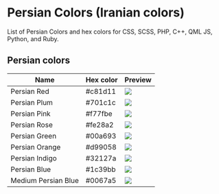 # Persian Colors (Iranian colors)

List of Persian Colors and hex colors for CSS, SCSS, PHP, C++, QML JS, Python, and Ruby.

## Persian colors

|          Name         | Hex color | Preview |
| --------------------- | --------- | ------------- |
| Persian Red           | #c81d11 | ![](https://singlecolorimage.com/get/c81d11/50x50) |
| Persian Plum          | #701c1c | ![](https://singlecolorimage.com/get/701c1c/50x50) |
| Persian Pink          | #f77fbe | ![](https://singlecolorimage.com/get/f77fbe/50x50) |
| Persian Rose          | #fe28a2 | ![](https://singlecolorimage.com/get/fe28a2/50x50) |
| Persian Green         | #00a693 | ![](https://singlecolorimage.com/get/00a693/50x50) |
| Persian Orange        | #d99058 | ![](https://singlecolorimage.com/get/d99058/50x50) |
| Persian Indigo        | #32127a | ![](https://singlecolorimage.com/get/32127a/50x50) |
| Persian Blue          | #1c39bb | ![](https://singlecolorimage.com/get/1c39bb/50x50) |
| Medium Persian Blue   | #0067a5 | ![](https://singlecolorimage.com/get/0067a5/50x50) |
